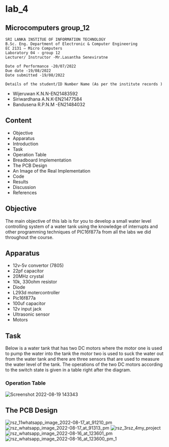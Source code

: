 # lab_4
## Microcomputers group_12

    SRI LANKA INSTITUE OF INFORMATION TECHNOLOGY
    B.Sc. Eng. Department of Electronic & Computer Engineering
    EC 2131 – Micro Computers
    Laboratory 04 - group 12
    Lecturer/ Instructor -Mr.Lasantha Seneviratne
        
    Date of Performance -20/07/2022 
    Due date -19/08/2022 
    Date submitted -19/08/2022

    Details of the student/ID Number Name (As per the institute records )
- Wijeruwan K.N.N-EN21483592
- Siriwardhana A.N.K-EN21477584
- Bandusena R.P.N.M -EN21484032


## Content
- Objective
- Apparatus
- Introduction
- Task
- Operation Table
- Breadboard Implementation
- The PCB Design
- An Image of the Real Implementation
- Code
- Results
- Discussion
- References

## Objective
The main objective of this lab is for you to develop a small water level controlling system of a water tank using the knowledge of interrupts and other programming techniques of PIC16f877a from all the labs we did throughout the course. 

## Apparatus
- 12v-5v convertor (7805)
- 22pf capacitor 
- 20MHz crystal
- 10k, 330ohm resistor 
- Diode
- L293d motercontroller 
- Pic16f877a
- 100uf capacitor 
- 12v input jack
- Ultrasonic sensor
- Motors


## Task
Below is a water tank that has two DC motors where the motor one is used to pump the water into the tank the motor two is used to suck the water out from the water tank and there are three sensors that are used to measure the water level of the tank. The operations of the two DC motors according to the switch state is given in a table right after the diagram.

### Operation Table
![Screenshot 2022-08-19 143343](https://user-images.githubusercontent.com/111522052/185584824-6dd93e77-e4cc-489c-8773-6fd93fced128.png)

## The PCB Design
![rsz_11whatsapp_image_2022-08-17_at_91210_pm](https://user-images.githubusercontent.com/111522052/185592679-b27002d9-9524-4bc6-b30a-8fde0faa6e94.jpg)![rsz_whatsapp_image_2022-08-17_at_91313_pm](https://user-images.githubusercontent.com/111522052/185592899-5dc541b0-0cfc-4ebb-966c-e235f837db4c.jpg)
![rsz_3rsz_4my_project](https://user-images.githubusercontent.com/111522052/185596594-40b26239-626d-43c7-825c-9dd97b976bc9.jpg)![rsz_whatsapp_image_2022-08-16_at_123601_pm](https://user-images.githubusercontent.com/111522052/185597619-2a118e5a-ae02-4544-bf4a-f926c7bf7f3e.jpg)
![rsz_whatsapp_image_2022-08-16_at_123600_pm_1](https://user-images.githubusercontent.com/111522052/185598110-16b8d5f4-856a-4c76-b778-b8fd22fbf87d.jpg)



